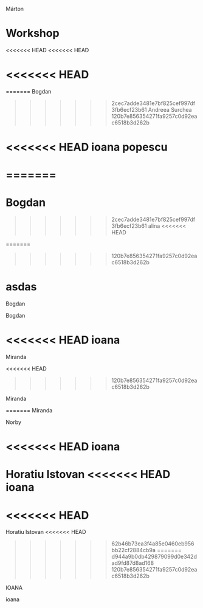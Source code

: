 

Márton

# Workshop
<<<<<<< HEAD
<<<<<<< HEAD

<<<<<<< HEAD
=======
=======
Bogdan
>>>>>>> 2cec7adde3481e7bf825cef997df3fb6ecf23b61
Andreea Surchea
>>>>>>> 120b7e856354271fa9257c0d92eac6518b3d262b


<<<<<<< HEAD
ioana popescu
=======
=======
=======
Bogdan
=======
>>>>>>> 2cec7adde3481e7bf825cef997df3fb6ecf23b61
alina
<<<<<<< HEAD

=======
>>>>>>> 120b7e856354271fa9257c0d92eac6518b3d262b




asdas
=======

Bogdan





Bogdan




<<<<<<< HEAD
ioana
=======
Miranda

<<<<<<< HEAD

>>>>>>> 120b7e856354271fa9257c0d92eac6518b3d262b


Miranda


=======
Miranda



Norby



<<<<<<< HEAD
ioana
=======






Horatiu Istovan
<<<<<<< HEAD
ioana
=======

<<<<<<< HEAD
=======
Horatiu Istovan
<<<<<<< HEAD
>>>>>>> 62b46b73ea3f4a85e0460eb956bb22cf2884cb9a
=======
>>>>>>> d944a9b0db429879099d0e342dad9fd87d8ad168
>>>>>>> 120b7e856354271fa9257c0d92eac6518b3d262b



IOANA

ioana